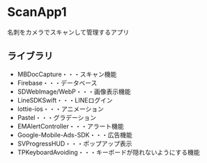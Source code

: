 # ScanApp1
名刺をカメラでスキャンして管理するアプリ


## ライブラリ
* MBDocCapture・・・スキャン機能
* Firebase・・・データベース
* SDWebImage/WebP・・・画像表示機能
* LineSDKSwift・・・LINEログイン
* lottie-ios・・・アニメーション
* Pastel・・・グラデーション
* EMAlertController・・・アラート機能
* Google-Mobile-Ads-SDK・・・広告機能
* SVProgressHUD・・・ポップアップ表示
* TPKeyboardAvoiding・・・キーボードが隠れないようにする機能

